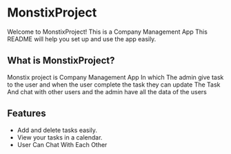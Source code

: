 # MonstixProject

Welcome to MonstixProject! This is a Company Management App  This README will help you set up and use the app easily.


## What is MonstixProject?

Monstix project is Company Management App In which The admin give task to the user and when the user complete the task they can update The Task And chat with other users and the admin have all the data of the users 


## Features

-  Add and delete tasks easily.
- View your tasks in a calendar.
- User Can Chat With Each Other

